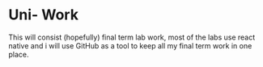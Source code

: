 # Uni- Work

This will consist (hopefully) final term lab work, most of the labs use react native and i will use GitHub as a tool to keep all my final term work in one place. 
